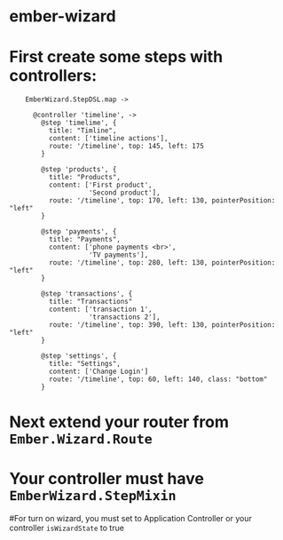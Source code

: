 ember-wizard
============

# First create some steps with controllers:

```
    EmberWizard.StepDSL.map ->

      @controller 'timeline', ->
        @step 'timelime', {
          title: "Timline",
          content: ['timeline actions'],
          route: '/timeline', top: 145, left: 175
        }

        @step 'products', {
          title: "Products",
          content: ['First product',
                    'Second product'],
          route: '/timeline', top: 170, left: 130, pointerPosition: "left"
        }

        @step 'payments', {
          title: "Payments",
          content: ['phone payments <br>',
                    'TV payments'],
          route: '/timeline', top: 280, left: 130, pointerPosition: "left"
        }

        @step 'transactions', {
          title: "Transactions"
          content: ['transaction 1',
                    'transactions 2'],
          route: '/timeline', top: 390, left: 130, pointerPosition: "left"
        }

        @step 'settings', {
          title: "Settings",
          content: ['Change Login']
          route: '/timeline', top: 60, left: 140, class: "bottom"
        }
```

# Next extend your router from `Ember.Wizard.Route`
# Your controller must have `EmberWizard.StepMixin`
#For turn on wizard, you must set to Application Controller or your controller `isWizardState` to true